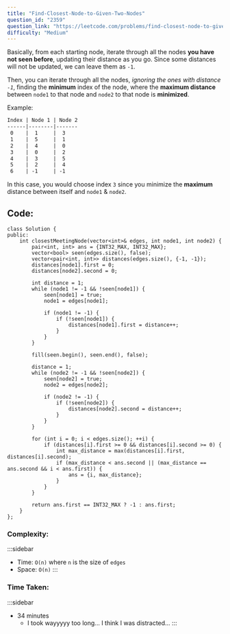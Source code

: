 ```yaml
---
title: "Find-Closest-Node-to-Given-Two-Nodes"
question_id: "2359"
question_link: "https://leetcode.com/problems/find-closest-node-to-given-two-nodes/"
difficulty: "Medium"
---
```


Basically, from each starting node,
iterate through all the nodes **you have not seen before**, updating their distance as you go.
Since some distances will not be updated, we can leave them as `-1`.

Then, you can iterate through all the nodes, *ignoring the ones with distance `-1`*,
finding the **minimum** index of the node, 
where the **maximum distance** between `node1` to that node and `node2` to that node is **minimized**.

Example:

```md
Index | Node 1 | Node 2
------|--------|-------
 0    |  1     |  3
 1    |  5     |  1
 2    |  4     |  0
 3    |  0     |  2
 4    |  3     |  5
 5    |  2     |  4
 6    | -1     | -1
```

In this case, you would choose index `3` since you minimize the **maximum** distance between itself and `node1` & `node2`.

## Code<span>:</span>

```{.cpp}
class Solution {
public:
    int closestMeetingNode(vector<int>& edges, int node1, int node2) {
        pair<int, int> ans = {INT32_MAX, INT32_MAX};
        vector<bool> seen(edges.size(), false);
        vector<pair<int, int>> distances(edges.size(), {-1, -1});
        distances[node1].first = 0;
        distances[node2].second = 0;

        int distance = 1;
        while (node1 != -1 && !seen[node1]) {
            seen[node1] = true;
            node1 = edges[node1];
            
            if (node1 != -1) {
                if (!seen[node1]) {
                    distances[node1].first = distance++;
                }
            }
        }

        fill(seen.begin(), seen.end(), false);

        distance = 1;
        while (node2 != -1 && !seen[node2]) {
            seen[node2] = true;
            node2 = edges[node2];
            
            if (node2 != -1) {
                if (!seen[node2]) {
                    distances[node2].second = distance++;
                }
            }
        }

        for (int i = 0; i < edges.size(); ++i) {
            if (distances[i].first >= 0 && distances[i].second >= 0) {
                int max_distance = max(distances[i].first, distances[i].second);
                if (max_distance < ans.second || (max_distance == ans.second && i < ans.first)) {
                    ans = {i, max_distance};
                }
            }
        }

        return ans.first == INT32_MAX ? -1 : ans.first;
    }
};
```

### Complexity<span>:</span>

:::sidebar
- Time: `O(n)` where `n` is the size of `edges`
- Space: `O(n)`
:::

### Time Taken<span>:</span>

:::sidebar
- 34 minutes
    - I took wayyyyy too long... I think I was distracted...
:::
